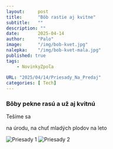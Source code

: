 ```yaml
---
layout:     post
title:      "Bôb rastie aj kvitne"
subtitle:   ""
description: ""
date:       2025-04-14
author:     "Palo"
image:      "/img/bob-kvet.jpg"
nalepka:	"/img/bob-kvet-mala.jpg"
published: true
tags:
    - NovinkyZpoľa
 
URL: "2025/04/14/Priesady_Na_Predaj"
categories: [ Tech]
---
```

### Bôby pekne rasú a už aj kvitnú ###
Tešíme sa 

na úrodu,
na chuť mladých plodov
na leto


![Priesady 1](/img/bob-kvet.jpg)
![Priesady 2](/img/bob-rast.jpg)



